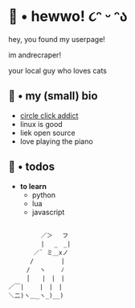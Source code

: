 # <b>👋 • hewwo! ૮ᵔ ᵕ ᵔა</b>

hey, you found my userpage!

im andrecraper!

your local guy who loves cats

## 📝 • my (small) bio
- [circle click addict](https://osu.ppy.sh/users/8784852)
- linux is good
- liek open source
- love playing the piano

## 🎯 • todos
- **to learn**
  - python
  - lua
  - javascript
  
```

         ／＞　 フ 
         | 　_　_| 
       ／` ミ＿xノ 
      /　　　　 |
     /　 ヽ　　 ﾉ
     │　　|　|　|
／￣|　　 |　|　|
＼二)ヽ＿_ヽ_)__)


```
